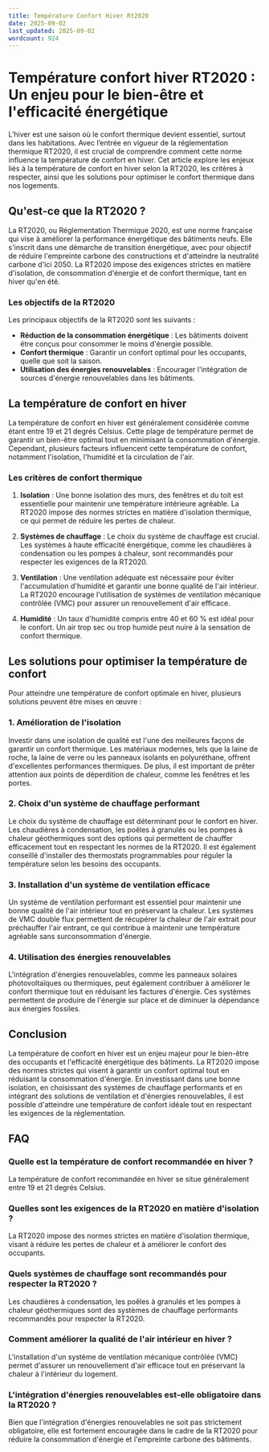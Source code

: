 ```yaml
---
title: Température Confort Hiver Rt2020
date: 2025-09-02
last_updated: 2025-09-02
wordcount: 924
---
```


# Température confort hiver RT2020 : Un enjeu pour le bien-être et l'efficacité énergétique

L’hiver est une saison où le confort thermique devient essentiel, surtout dans les habitations. Avec l’entrée en vigueur de la réglementation thermique RT2020, il est crucial de comprendre comment cette norme influence la température de confort en hiver. Cet article explore les enjeux liés à la température de confort en hiver selon la RT2020, les critères à respecter, ainsi que les solutions pour optimiser le confort thermique dans nos logements.

## Qu'est-ce que la RT2020 ?

La RT2020, ou Réglementation Thermique 2020, est une norme française qui vise à améliorer la performance énergétique des bâtiments neufs. Elle s'inscrit dans une démarche de transition énergétique, avec pour objectif de réduire l'empreinte carbone des constructions et d'atteindre la neutralité carbone d'ici 2050. La RT2020 impose des exigences strictes en matière d'isolation, de consommation d'énergie et de confort thermique, tant en hiver qu'en été.

### Les objectifs de la RT2020

Les principaux objectifs de la RT2020 sont les suivants :

- **Réduction de la consommation énergétique** : Les bâtiments doivent être conçus pour consommer le moins d'énergie possible.
- **Confort thermique** : Garantir un confort optimal pour les occupants, quelle que soit la saison.
- **Utilisation des énergies renouvelables** : Encourager l'intégration de sources d'énergie renouvelables dans les bâtiments.

## La température de confort en hiver

La température de confort en hiver est généralement considérée comme étant entre 19 et 21 degrés Celsius. Cette plage de température permet de garantir un bien-être optimal tout en minimisant la consommation d'énergie. Cependant, plusieurs facteurs influencent cette température de confort, notamment l'isolation, l'humidité et la circulation de l'air.

### Les critères de confort thermique

1. **Isolation** : Une bonne isolation des murs, des fenêtres et du toit est essentielle pour maintenir une température intérieure agréable. La RT2020 impose des normes strictes en matière d'isolation thermique, ce qui permet de réduire les pertes de chaleur.

2. **Systèmes de chauffage** : Le choix du système de chauffage est crucial. Les systèmes à haute efficacité énergétique, comme les chaudières à condensation ou les pompes à chaleur, sont recommandés pour respecter les exigences de la RT2020.

3. **Ventilation** : Une ventilation adéquate est nécessaire pour éviter l'accumulation d'humidité et garantir une bonne qualité de l'air intérieur. La RT2020 encourage l'utilisation de systèmes de ventilation mécanique contrôlée (VMC) pour assurer un renouvellement d'air efficace.

4. **Humidité** : Un taux d'humidité compris entre 40 et 60 % est idéal pour le confort. Un air trop sec ou trop humide peut nuire à la sensation de confort thermique.

## Les solutions pour optimiser la température de confort

Pour atteindre une température de confort optimale en hiver, plusieurs solutions peuvent être mises en œuvre :

### 1. Amélioration de l'isolation

Investir dans une isolation de qualité est l'une des meilleures façons de garantir un confort thermique. Les matériaux modernes, tels que la laine de roche, la laine de verre ou les panneaux isolants en polyuréthane, offrent d'excellentes performances thermiques. De plus, il est important de prêter attention aux points de déperdition de chaleur, comme les fenêtres et les portes.

### 2. Choix d'un système de chauffage performant

Le choix du système de chauffage est déterminant pour le confort en hiver. Les chaudières à condensation, les poêles à granulés ou les pompes à chaleur géothermiques sont des options qui permettent de chauffer efficacement tout en respectant les normes de la RT2020. Il est également conseillé d'installer des thermostats programmables pour réguler la température selon les besoins des occupants.

### 3. Installation d'un système de ventilation efficace

Un système de ventilation performant est essentiel pour maintenir une bonne qualité de l'air intérieur tout en préservant la chaleur. Les systèmes de VMC double flux permettent de récupérer la chaleur de l'air extrait pour préchauffer l'air entrant, ce qui contribue à maintenir une température agréable sans surconsommation d'énergie.

### 4. Utilisation des énergies renouvelables

L'intégration d'énergies renouvelables, comme les panneaux solaires photovoltaïques ou thermiques, peut également contribuer à améliorer le confort thermique tout en réduisant les factures d'énergie. Ces systèmes permettent de produire de l'énergie sur place et de diminuer la dépendance aux énergies fossiles.

## Conclusion

La température de confort en hiver est un enjeu majeur pour le bien-être des occupants et l'efficacité énergétique des bâtiments. La RT2020 impose des normes strictes qui visent à garantir un confort optimal tout en réduisant la consommation d'énergie. En investissant dans une bonne isolation, en choisissant des systèmes de chauffage performants et en intégrant des solutions de ventilation et d'énergies renouvelables, il est possible d'atteindre une température de confort idéale tout en respectant les exigences de la réglementation.

## FAQ

### Quelle est la température de confort recommandée en hiver ?

La température de confort recommandée en hiver se situe généralement entre 19 et 21 degrés Celsius.

### Quelles sont les exigences de la RT2020 en matière d'isolation ?

La RT2020 impose des normes strictes en matière d'isolation thermique, visant à réduire les pertes de chaleur et à améliorer le confort des occupants.

### Quels systèmes de chauffage sont recommandés pour respecter la RT2020 ?

Les chaudières à condensation, les poêles à granulés et les pompes à chaleur géothermiques sont des systèmes de chauffage performants recommandés pour respecter la RT2020.

### Comment améliorer la qualité de l'air intérieur en hiver ?

L'installation d'un système de ventilation mécanique contrôlée (VMC) permet d'assurer un renouvellement d'air efficace tout en préservant la chaleur à l'intérieur du logement.

### L'intégration d'énergies renouvelables est-elle obligatoire dans la RT2020 ?

Bien que l'intégration d'énergies renouvelables ne soit pas strictement obligatoire, elle est fortement encouragée dans le cadre de la RT2020 pour réduire la consommation d'énergie et l'empreinte carbone des bâtiments.